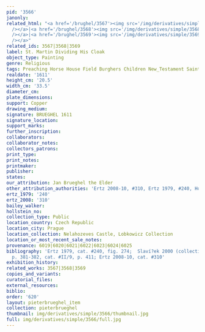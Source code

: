 ```yaml
---
pid: '3566'
janonly: 
related_html: "<a href='/brughel/3567'><img src='/img/derivatives/simple/3567/thumbnail.jpg'
  /></a>|<a href='/brughel/3568'><img src='/img/derivatives/simple/3568/thumbnail.jpg'
  /></a>|<a href='/brughel/3569'><img src='/img/derivatives/simple/3569/thumbnail.jpg'
  /></a>"
related_ids: 3567|3568|3569
label: St. Martin Dividing His Cloak
object_type: Painting
genre: Religious
tags: Preaching Horse House Field Burghers Children New_Testament Saint Wagon
realdate: '1611'
height_cm: '20.5'
width_cm: '33.5'
diameter_cm: 
plate_dimensions: 
support: Copper
drawing_medium: 
signature: BRUEGHEL 1611
signature_location: 
support_marks: 
further_inscription: 
collaborators: 
collaborator_notes: 
collectors_patrons: 
print_type: 
print_notes: 
printmaker: 
publisher: 
states: 
our_attribution: Jan Brueghel the Elder
other_attribution_authorities: 'Ertz 2008-10, #310, Ertz 1979, #240, Honig database'
ertz_1979: '240'
ertz_2008: '310'
bailey_walker: 
hollstein_no: 
collection_type: Public
location_country: Czech Republic
location_city: Prague
location_collection: Nelahozeves Castle, Lobkowicz Collection
location_or_most_recent_sale_notes: 
provenance: 6019|6020|6021|6022|6023|6024|6025
bibliography: 'Ertz 1979, cat. #240, fig. 274;  Slaví?ek 2000 (collection catalogue),
  p. 381-382, cat. #II/9, p. 411; Ertz 2008-10, cat. #310'
exhibition_history: 
related_works: 3567|3568|3569
copies_and_variants: 
curatorial_files: 
external_resources: 
biblio: 
order: '620'
layout: pieterbrueghel_item
collection: pieterbrueghel
thumbnail: img/derivatives/simple/3566/thumbnail.jpg
full: img/derivatives/simple/3566/full.jpg
---
```

